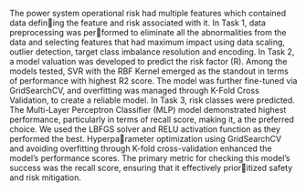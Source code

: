 The power system operational risk had multiple features which contained data defining the feature and risk associated with it. In Task 1, data preprocessing was performed to eliminate all the abnormalities from the data and selecting features that had maximum impact using data scaling, outlier detection, target class imbalance resolution and encoding. In Task 2, a model valuation was developed to predict the risk factor (R). Among the models tested, SVR with the RBF Kernel emerged as the standout in terms of performance with highest R2 score. The model was further fine-tuned via GridSearchCV, and overfitting was managed through K-Fold Cross Validation, to create a reliable model. In Task 3, risk classes were predicted. The Multi-Layer Perceptron Classifier (MLP) model demonstrated highest performance, particularly in terms of recall score, making it, a the preferred choice. We used the LBFGS solver and RELU activation function as they performed the best. Hyperparameter optimization using GridSearchCV and avoiding overfitting through K-fold cross-validation enhanced the model’s performance scores. The primary metric for checking this model’s success was the recall score, ensuring that it effectively prioritized safety and risk mitigation.
